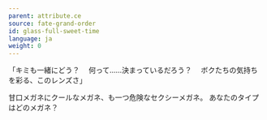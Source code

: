 ```yaml
---
parent: attribute.ce
source: fate-grand-order
id: glass-full-sweet-time
language: ja
weight: 0
---
```


「キミも一緒にどう？
　何って……決まっているだろう？
　ボクたちの気持ちを彩る、このレンズさ」

甘口メガネにクールなメガネ、も一つ危険なセクシーメガネ。
あなたのタイプはどのメガネ？
